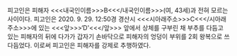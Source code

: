 피고인은 피해자 <<<내국인이름>>>B<<</내국인이름>>>(여, 43세)과 전혀 모르는 사이이다.
피고인은 2020. 9. 29. 12:50경 경산시 <<<시아래주소>>>C<<</시아래주소>>>에 있는 <<<앞>>>‘D'<<</앞>>> 앞에서 상체를 구부린 채 부추를 다듬고 있는 피해자의 뒤에 다가가 갑자기 손바닥으로 피해자의 엉덩이 부위를 2회 왕복으로 쓰다듬었다.
이로써 피고인은 피해자를 강제로 추행하였다.